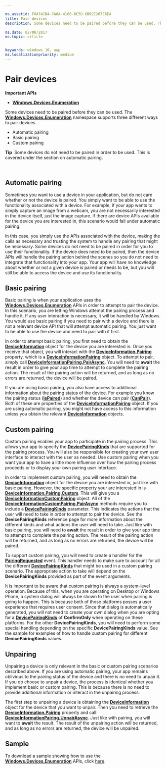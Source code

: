 ```yaml
---

ms.assetid: F8A741B4-7A6A-4160-8C5D-6B92E267E6EA
title: Pair devices
description: Some devices need to be paired before they can be used. The Windows.Devices.Enumeration namespace supports three different ways to pair devices.

ms.date: 02/08/2017
ms.topic: article


keywords: windows 10, uwp
ms.localizationpriority: medium
---
```

# Pair devices



**Important APIs**

- [**Windows.Devices.Enumeration**](https://docs.microsoft.com/en-us/uwp/api/Windows.Devices.Enumeration)

Some devices need to be paired before they can be used. The [**Windows.Devices.Enumeration**](https://msdn.microsoft.com/library/windows/apps/BR225459) namespace supports three different ways to pair devices.

-   Automatic pairing
-   Basic pairing
-   Custom pairing

**Tip**  Some devices do not need to be paired in order to be used. This is covered under the section on automatic pairing.

 

## Automatic pairing


Sometimes you want to use a device in your application, but do not care whether or not the device is paired. You simply want to be able to use the functionality associated with a device. For example, if your app wants to simply capture an image from a webcam, you are not necessarily interested in the device itself, just the image capture. If there are device APIs available for the device you are interested in, this scenario would fall under automatic pairing.

In this case, you simply use the APIs associated with the device, making the calls as necessary and trusting the system to handle any pairing that might be necessary. Some devices do not need to be paired in order for you to use their functionality. If the device does need to be paired, then the device APIs will handle the pairing action behind the scenes so you do not need to integrate that functionality into your app. Your app will have no knowledge about whether or not a given device is paired or needs to be, but you will still be able to access the device and use its functionality.

## Basic pairing


Basic pairing is when your application uses the [**Windows.Devices.Enumeration**](https://msdn.microsoft.com/library/windows/apps/BR225459) APIs in order to attempt to pair the device. In this scenario, you are letting Windows attempt the pairing process and handle it. If any user interaction is necessary, it will be handled by Windows. You would use basic pairing if you need to pair with a device and there is not a relevant device API that will attempt automatic pairing. You just want to be able to use the device and need to pair with it first.

In order to attempt basic pairing, you first need to obtain the [**DeviceInformation**](https://msdn.microsoft.com/library/windows/apps/BR225393) object for the device you are interested in. Once you receive that object, you will interact with the [**DeviceInformation.Pairing**](https://msdn.microsoft.com/library/windows/apps/windows.devices.enumeration.deviceinformation.pairing.aspx) property, which is a [**DeviceInformationPairing**](https://msdn.microsoft.com/library/windows/apps/windows.devices.enumeration.deviceinformation.pairing.aspx) object. To attempt to pair, simply call [**DeviceInformationPairing.PairAsync**](https://msdn.microsoft.com/library/windows/apps/mt608800). You will need to **await** the result in order to give your app time to attempt to complete the pairing action. The result of the pairing action will be returned, and as long as no errors are returned, the device will be paired.

If you are using basic pairing, you also have access to additional information about the pairing status of the device. For example you know the pairing status ([**IsPaired**](https://docs.microsoft.com/en-us/uwp/api/Windows.Devices.Enumeration.DeviceInformationPairing.IsPaired)) and whether the device can pair ([**CanPair**](https://docs.microsoft.com/en-us/uwp/api/Windows.Devices.Enumeration.DeviceInformationPairing.CanPair)). Both of these are properties of the [**DeviceInformationPairing**](https://msdn.microsoft.com/library/windows/apps/windows.devices.enumeration.deviceinformation.pairing.aspx) object. If you are using automatic pairing, you might not have access to this information unless you obtain the relevant [**DeviceInformation**](https://msdn.microsoft.com/library/windows/apps/BR225393) objects.

## Custom pairing


Custom pairing enables your app to participate in the pairing process. This allows your app to specify the [**DevicePairingKinds**](https://msdn.microsoft.com/library/windows/apps/Mt608808) that are supported for the pairing process. You will also be responsible for creating your own user interface to interact with the user as needed. Use custom pairing when you want your app to have a little more influence over how the pairing process proceeds or to display your own pairing user interface.

In order to implement custom pairing, you will need to obtain the [**DeviceInformation**](https://msdn.microsoft.com/library/windows/apps/BR225393) object for the device you are interested in, just like with basic pairing. However, the specific property your are interested in is [**DeviceInformation.Pairing.Custom**](https://msdn.microsoft.com/library/windows/apps/windows.devices.enumeration.deviceinformationpairing.custom.aspx). This will give you a [**DeviceInformationCustomPairing**](https://msdn.microsoft.com/library/windows/apps/windows.devices.enumeration.deviceinformationcustompairing.aspx) object. All of the [**DeviceInformationCustomPairing.PairAsync**](https://msdn.microsoft.com/library/windows/apps/windows.devices.enumeration.deviceinformationcustompairing.pairasync.aspx) methods require you to include a [**DevicePairingKinds**](https://msdn.microsoft.com/library/windows/apps/Mt608808) parameter. This indicates the actions that the user will need to take in order to attempt to pair the device. See the **DevicePairingKinds** reference page for more information about the different kinds and what actions the user will need to take. Just like with basic pairing, you will need to **await** the result in order to give your app time to attempt to complete the pairing action. The result of the pairing action will be returned, and as long as no errors are returned, the device will be paired.

To support custom pairing, you will need to create a handler for the [**PairingRequested**](https://msdn.microsoft.com/library/windows/apps/windows.devices.enumeration.deviceinformationcustompairing.pairingrequested.aspx) event. This handler needs to make sure to account for all the different [**DevicePairingKinds**](https://msdn.microsoft.com/library/windows/apps/Mt608808) that might be used in a custom pairing scenario. The appropriate action to take will depend on the **DevicePairingKinds** provided as part of the event arguments.

It is important to be aware that custom pairing is always a system-level operation. Because of this, when you are operating on Desktop or Windows Phone, a system dialog will always be shown to the user when pairing is going to happen. This is because both of those platforms posses a user experience that requires user consent. Since that dialog is automatically generated, you will not need to create your own dialog when you are opting for a [**DevicePairingKinds**](https://msdn.microsoft.com/library/windows/apps/Mt608808) of **ConfirmOnly** when operating on these platforms. For the other **DevicePairingKinds**, you will need to perform some special handling depending on the specific **DevicePairingKinds** value. See the sample for examples of how to handle custom pairing for different **DevicePairingKinds** values.

## Unpairing


Unpairing a device is only relevant in the basic or custom pairing scenarios described above. If you are using automatic pairing, your app remains oblivious to the pairing status of the device and there is no need to unpair it. If you do choose to unpair a device, the process is identical whether you implement basic or custom pairing. This is because there is no need to provide additional information or interact in the unpairing process.

The first step to unpairing a device is obtaining the [**DeviceInformation**](https://msdn.microsoft.com/library/windows/apps/BR225393) object for the device that you want to unpair. Then you need to retrieve the [**DeviceInformation.Pairing**](https://msdn.microsoft.com/library/windows/apps/windows.devices.enumeration.deviceinformation.pairing.aspx) property and call [**DeviceInformationPairing.UnpairAsync**](https://msdn.microsoft.com/library/windows/apps/windows.devices.enumeration.deviceinformationpairing.unpairasync). Just like with pairing, you will want to **await** the result. The result of the unpairing action will be returned, and as long as no errors are returned, the device will be unpaired.

## Sample


To download a sample showing how to use the [**Windows.Devices.Enumeration**](https://msdn.microsoft.com/library/windows/apps/BR225459) APIs, click [here](http://go.microsoft.com/fwlink/?LinkID=620536).

 

 
